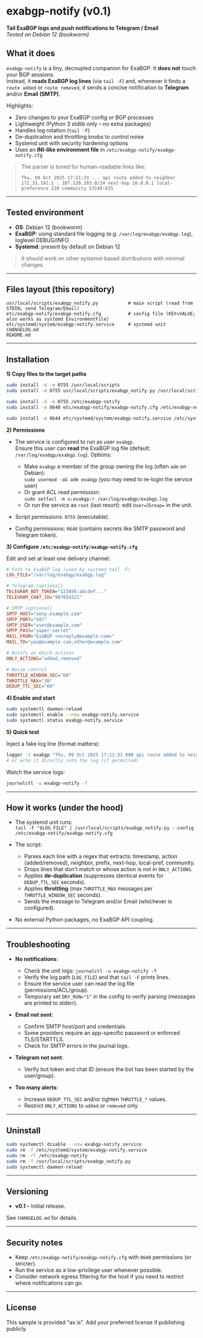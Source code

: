 # exabgp-notify (v0.1)

**Tail ExaBGP logs and push notifications to Telegram / Email**  
*Tested on Debian 12 (bookworm)*

## What it does

`exabgp-notify` is a tiny, decoupled companion for ExaBGP. It **does not** touch your BGP sessions.  
Instead, it **reads ExaBGP log lines** (via `tail -F`) and, whenever it finds a
`route added` or `route removed`, it sends a concise notification to **Telegram** and/or **Email (SMTP)**.

Highlights:

- Zero changes to your ExaBGP config or BGP processes
- Lightweight (Python 3 stdlib only – no extra packages)
- Handles log rotation (`tail -F`)
- De-duplication and throttling knobs to control noise
- Systemd unit with security hardening options
- Uses an **INI-like environment file** in `/etc/exabgp-notify/exabgp-notify.cfg`

> The parser is tuned for human-readable lines like:
>
> `Thu, 09 Oct 2025 17:21:33 ... api route added to neighbor 172.31.192.1 : 187.120.203.0/24 next-hop 10.0.0.1 local-preference 210 community 53140:615`

---

## Tested environment

- **OS**: Debian 12 (bookworm)
- **ExaBGP**: using standard file logging (e.g. `/var/log/exabgp/exabgp.log`), loglevel DEBUG/INFO
- **Systemd**: present by default on Debian 12

> It should work on other systemd-based distributions with minimal changes.

---

## Files layout (this repository)

```
usr/local/scripts/exabgp_notify.py           # main script (read from STDIN; send Telegram/Email)
etc/exabgp-notify/exabgp-notify.cfg          # config file (KEY=VALUE; also works as systemd EnvironmentFile)
etc/systemd/system/exabgp-notify.service     # systemd unit
CHANGELOG.md
README.md
```

---

## Installation

**1) Copy files to the target paths**

```bash
sudo install -d -m 0755 /usr/local/scripts
sudo install -m 0755 usr/local/scripts/exabgp_notify.py /usr/local/scripts/

sudo install -d -m 0755 /etc/exabgp-notify
sudo install -m 0640 etc/exabgp-notify/exabgp-notify.cfg /etc/exabgp-notify/

sudo install -m 0644 etc/systemd/system/exabgp-notify.service /etc/systemd/system/
```

**2) Permissions**

- The service is configured to run as user `exabgp`.  
  Ensure this user can **read** the ExaBGP log file (default: `/var/log/exabgp/exabgp.log`). Options:
  - Make `exabgp` a member of the group owning the log (often `adm` on Debian):  
    `sudo usermod -aG adm exabgp` (you may need to re-login the service user)
  - Or grant ACL read permission:  
    `sudo setfacl -m u:exabgp:r /var/log/exabgp/exabgp.log`
  - Or run the service as `root` (last resort): edit `User=`/`Group=` in the unit.

- Script permissions: `0755` (executable).
- Config permissions: `0640` (contains secrets like SMTP password and Telegram token).

**3) Configure `/etc/exabgp-notify/exabgp-notify.cfg`**

Edit and set at least one delivery channel:

```ini
# Path to ExaBGP log (used by systemd tail -F)
LOG_FILE="/var/log/exabgp/exabgp.log"

# Telegram (optional)
TELEGRAM_BOT_TOKEN="123456:abcdef..."
TELEGRAM_CHAT_ID="987654321"

# SMTP (optional)
SMTP_HOST="smtp.example.com"
SMTP_PORT="587"
SMTP_USER="user@example.com"
SMTP_PASS="super-secret"
MAIL_FROM="ExaBGP <noreply@example.com>"
MAIL_TO="you@example.com,other@example.com"

# Notify on which actions
ONLY_ACTIONS="added,removed"

# Noise control
THROTTLE_WINDOW_SEC="60"
THROTTLE_MAX="30"
DEDUP_TTL_SEC="60"
```

**4) Enable and start**

```bash
sudo systemctl daemon-reload
sudo systemctl enable --now exabgp-notify.service
sudo systemctl status exabgp-notify.service
```

**5) Quick test**

Inject a fake log line (format matters):

```bash
logger -t exabgp "Thu, 09 Oct 2025 17:21:33 000 api route added to neighbor 172.31.192.1 : 187.120.203.0/24 next-hop 10.0.0.1 local-preference 210 community 53140:615"
# or echo it directly into the log (if permitted)
```

Watch the service logs:

```bash
journalctl -u exabgp-notify -f
```

---

## How it works (under the hood)

- The systemd unit runs:  
  `tail -F "$LOG_FILE" | /usr/local/scripts/exabgp_notify.py --config /etc/exabgp-notify/exabgp-notify.cfg`

- The script:
  - Parses each line with a regex that extracts: timestamp, action (added/removed), neighbor, prefix, next-hop, local-pref, community.
  - Drops lines that don't match or whose action is not in `ONLY_ACTIONS`.
  - Applies **de-duplication** (suppresses identical events for `DEDUP_TTL_SEC` seconds).
  - Applies **throttling** (max `THROTTLE_MAX` messages per `THROTTLE_WINDOW_SEC` seconds).
  - Sends the message to Telegram and/or Email (whichever is configured).

- No external Python packages, no ExaBGP API coupling.

---

## Troubleshooting

- **No notifications**:
  - Check the unit logs: `journalctl -u exabgp-notify -f`
  - Verify the log path (`LOG_FILE`) and that `tail -F` prints lines.
  - Ensure the service user can read the log file (permissions/ACL/group).
  - Temporary set `DRY_RUN="1"` in the config to verify parsing (messages are printed to stderr).

- **Email not sent**:
  - Confirm SMTP host/port and credentials.
  - Some providers require an app-specific password or enforced TLS/STARTTLS.
  - Check for SMTP errors in the journal logs.

- **Telegram not sent**:
  - Verify bot token and chat ID (ensure the bot has been started by the user/group).

- **Too many alerts**:
  - Increase `DEDUP_TTL_SEC` and/or tighten `THROTTLE_*` values.
  - Restrict `ONLY_ACTIONS` to `added` or `removed` only.

---

## Uninstall

```bash
sudo systemctl disable --now exabgp-notify.service
sudo rm -f /etc/systemd/system/exabgp-notify.service
sudo rm -rf /etc/exabgp-notify
sudo rm -f /usr/local/scripts/exabgp_notify.py
sudo systemctl daemon-reload
```

---

## Versioning

- **v0.1** – Initial release.

See `CHANGELOG.md` for details.

---

## Security notes

- Keep `/etc/exabgp-notify/exabgp-notify.cfg` with `0640` permissions (or stricter).
- Run the service as a low-privilege user whenever possible.
- Consider network egress filtering for the host if you need to restrict where notifications can go.

---

## License

This sample is provided "as is". Add your preferred license if publishing publicly.
